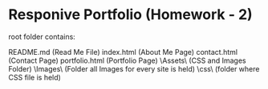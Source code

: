 # Responive Portfolio (Homework - 2)

root folder contains:

README.md      (Read Me File)
index.html     (About Me Page)
contact.html   (Contact Page)
portfolio.html (Portfolio Page)
\Assets\       (CSS and Images Folder)
   \Images\    (Folder all Images for every site is held)
   \css\       (folder where CSS file is held)